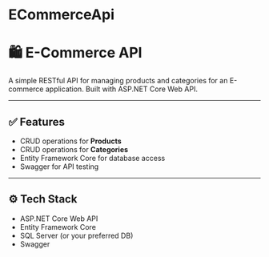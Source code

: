 # ECommerceApi
# 🛍️ E-Commerce API

A simple RESTful API for managing products and categories for an E-commerce application. Built with ASP.NET Core Web API.

---

## ✅ Features

- CRUD operations for **Products**
- CRUD operations for **Categories**
- Entity Framework Core for database access
- Swagger for API testing

---

## ⚙️ Tech Stack

- ASP.NET Core Web API
- Entity Framework Core
- SQL Server (or your preferred DB)
- Swagger
